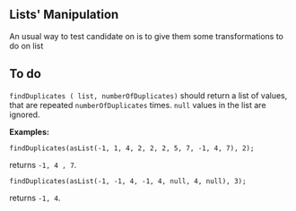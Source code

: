 Lists' Manipulation  
--------------------------
An usual way to test candidate on 
is to give them some transformations to do on list

To do
--------


`findDuplicates ( list, numberOfDuplicates)` should return a list of values, that are repeated `numberOfDuplicates` times.
``null`` values in the list are ignored.

**Examples:**

``` findDuplicates(asList(-1, 1, 4, 2, 2, 2, 5, 7, -1, 4, 7), 2); ```

returns `-1, 4 , 7`.

``` findDuplicates(asList(-1, -1, 4, -1, 4, null, 4, null), 3); ```

returns `-1, 4`.
  
  